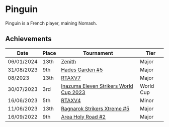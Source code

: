 # Pinguin

Pinguin is a French player, maining Nomash.

## Achievements

|Date|Place|Tournament|Tier|
|-|-|-|-|
| 06/01/2024 | 13th | [Zenith](/inapedia/tournaments/misc/zenith.md) | Major |
| 31/08/2023 | 9th | [Hades Garden #5](/inapedia/tournaments/hg/hg5.md) | Major |
| 08/2023 | 13th | [RTAXV7](/inapedia/tournaments/rtaxv/rtaxv7.md) | Major |
| 30/07/2023 | 3rd | [Inazuma Eleven Strikers World Cup 2023](/inapedia/tournaments/worldcup23.md) | World Cup |
| 16/06/2023 | 5th | [RTAXV4](/inapedia/tournaments/rtaxv/rtaxv4.md) | Minor |
| 11/06/2023 | 13th | [Ragnarok Strikers Xtreme #5](/inapedia/tournaments/ragna/ragnax5.md) | Major |
| 16/09/2022 | 9th | [Area Holy Road #2](/inapedia/tournaments/misc/holyroad2.md) | Major |
